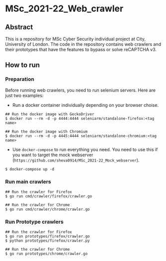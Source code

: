 # MSc_2021-22_Web_crawler
## Abstract
This is a repository for MSc Cyber Security individual project at City, University of London.
The code in the repository contains web crawlers and their prototypes that have the features to bypass or solve reCAPTCHA v3.

## How to run
### Preparation
Before running web crawlers, you need to run selenium servers.
Here are just two examples:
* Run a docker container individually depending on your browser choise.
```
## Run the docker image with GeckoDriver
$ docker run --rm -d -p 4444:4444 seleniarm/standalone-firefox:<tag name>

## Run the docker image with Chromium
$ docker run --rm -d -p 4445:4444 seleniarm/standalone-chromium:<tag name>
```

* Use `docker-compose` to run everything you need.
  You need to use this if you want to target the mock webserver (`https://github.com/sheva0914/MSc_2021-22_Mock_webserver`).
```
$ docker-compose up -d
```

### Run main crawlers
```
## Run the crawler for Firefox
$ go run cmd/crawler/firefox/crawler.go

## Run the crawler for Chrome
$ go run cmd/crawler/chrome/crawler.go
```


### Run Prototype crawlers
```
## Run the crawler for Firefox
$ go run prototypes/firefox/crawler.go
$ python prototypes/firefox/crawler.py

## Run the crawler for Chrome
$ go run prototypes/chrome/crawler.go
```
